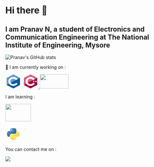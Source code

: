 # Hi there 👋 

## I am Pranav N, a student of Electronics and Communication Engineering at The National Institute of Engineering, Mysore

 ![Pranav's GitHub stats](https://github-readme-stats.vercel.app/api?username=pranav-nb&show_icons=true&show_icons=true&theme=great-gatsby&count_private=true&hide=contribs,prs,issues)
 

🔭 I am currently working on :  
 <!--   ![](https://camo.githubusercontent.com/f650f8b07062b407c22e368cd81b39ad757cb13f1c9ac48a001a190fd38f7b73/68747470733a2f2f696d672e736869656c64732e696f2f62616467652f2d707974686f6e2d626c61636b3f7374796c653d666c61742d737175617265266c6f676f3d707974686f6e) -->
 
 <a href="https://www.cprogramming.com/" target="_blank"> <img src="https://raw.githubusercontent.com/devicons/devicon/master/icons/c/c-original.svg"  alt="https://img.shields.io/badge/-C-black?style=flat-square&logo=C" width="50" height="45"/></a> 
 <a href="https://isocpp.org/" target="_blank"> <img src="https://raw.githubusercontent.com/devicons/devicon/master/icons/cplusplus/cplusplus-original.svg" alt="cplusplus" width="50" height="45"/> 
 <a href="https://www.arduino.cc/" target="_blank"> <img src="https://www.vectorlogo.zone/logos/arduino/arduino-ar21.svg" width="90" height="45"/> </a>
 
I am learning :
 </p> <a href="https://opencv.org/" target="_blank"> <img src=https://www.vectorlogo.zone/logos/opencv/opencv-icon.svg width="80" height="55"/> </a>
 </p>
  <a href="https://www.python.org" target="_blank"> <img src="https://raw.githubusercontent.com/devicons/devicon/master/icons/python/python-original.svg"          alt="python" width="50" height="45"/> </a>  <!--    ![C](https://img.shields.io/badge/-C-black?style=flat-square&logo=C) -->

 
You can contact me on :</p>
  [<img src="https://img.shields.io/badge/linkedin-%230077B5.svg?&style=for-the-badge&logo=linkedin&logoColor=white" />](https://linkedin.com/in/pranav-n-01bb441b9/)
 
 
